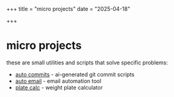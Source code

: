 +++
title = "micro projects"
date = "2025-04-18"

+++

# micro projects

these are small utilities and scripts that solve specific problems:

- [auto commits](/projects/auto-commit) - ai-generated git commit scripts
- [auto email](/projects/auto-email) - email automation tool
- [plate calc](/projects/platecalc) - weight plate calculator